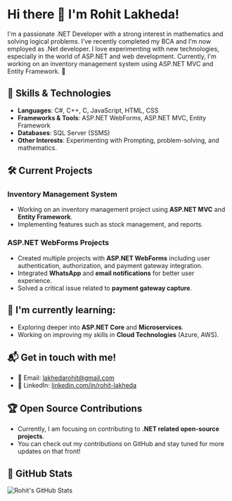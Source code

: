 # Hi there 👋 I'm Rohit Lakheda!

I'm a passionate .NET Developer with a strong interest in mathematics and solving logical problems. I’ve recently completed my BCA and I’m now employed as .Net developer. I love experimenting with new technologies, especially in the world of ASP.NET and web development. Currently, I'm working on an inventory management system using ASP.NET MVC and Entity Framework. 🚀

## 🔧 Skills & Technologies

- **Languages**: C#, C++, C, JavaScript, HTML, CSS
- **Frameworks & Tools**: ASP.NET WebForms, ASP.NET MVC, Entity Framework
- **Databases**: SQL Server (SSMS)
- **Other Interests**: Experimenting with Prompting, problem-solving, and mathematics.

## 🛠️ Current Projects

### **Inventory Management System**
- Working on an inventory management project using **ASP.NET MVC** and **Entity Framework**.
- Implementing features such as stock management, and reports.

### **ASP.NET WebForms Projects**
- Created multiple projects with **ASP.NET WebForms** including user authentication, authorization, and payment gateway integration.
- Integrated **WhatsApp** and **email notifications** for better user experience.
- Solved a critical issue related to **payment gateway capture**.

## 🌱 I'm currently learning:
- Exploring deeper into **ASP.NET Core** and **Microservices**.
- Working on improving my skills in **Cloud Technologies** (Azure, AWS).

## 📬 Get in touch with me!
- 📧 Email: [lakhedarohit@gmail.com](mailto:lakhedarohit@gmail.com)
- 🔗 LinkedIn: [linkedin.com/in/rohit-lakheda](https://www.linkedin.com/in/rohit-lakheda)

## 🏆 Open Source Contributions

- Currently, I am focusing on contributing to **.NET related open-source projects**. 
- You can check out my contributions on GitHub and stay tuned for more updates on that front!

## 🚀 GitHub Stats

![Rohit's GitHub Stats](https://github-readme-stats.vercel.app/api?username=rohit-lakheda&show_icons=true&count_private=true&theme=radical)

